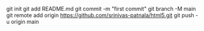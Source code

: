git init
git add README.md
git commit -m "first commit"
git branch -M main
git remote add origin https://github.com/srinivas-patnala/html5.git
git push -u origin main

